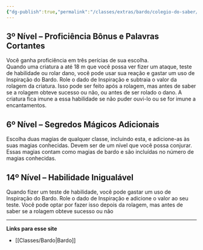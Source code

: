 ```yaml
---
{"dg-publish":true,"permalink":"/classes/extras/bardo/colegio-do-saber/","created":"2024-07-23T08:29:11.000-03:00","updated":"2024-07-28T22:14:52.266-03:00"}
---
```



## 3º Nível – Proficiência Bônus e Palavras Cortantes  
Você ganha proficiência em três perícias de sua escolha.  
Quando uma criatura a até 18 m que você possa ver fizer um ataque, teste de habilidade ou rolar dano, você pode usar sua reação e gastar um uso de Inspiração do Bardo. Role o dado de Inspiração e subtraia o valor da rolagem da criatura. Isso pode ser feito após a rolagem, mas antes de saber se a rolagem obteve sucesso ou não, ou antes de ser rolado o dano. A criatura fica imune a essa habilidade se não puder ouvi-lo ou se for imune a encantamentos.

## 6º Nível – Segredos Mágicos Adicionais 
Escolha duas magias de qualquer classe, incluindo esta, e adicione-as às suas magias conhecidas. Devem ser de um nível que você possa conjurar. Essas magias contam como magias de bardo e são incluídas no número de magias conhecidas.

## 14º Nível – Habilidade Inigualável  
Quando fizer um teste de habilidade, você pode gastar um uso de Inspiração do Bardo. Role o dado de Inspiração e adicione o valor ao seu teste. Você pode optar por fazer isso depois da rolagem, mas antes de saber se a rolagem obteve sucesso ou não
___
**Links para esse site**  
- [[Classes/Bardo\|Bardo]]